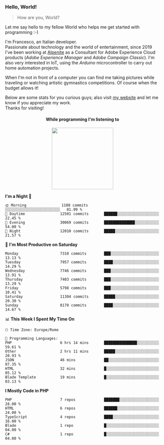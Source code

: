 ### Hello, World!

> How are you, World?

Let me say hello to my fellow World who helps me get started with programming :-)

I'm Francesco, an Italian developer.  
Passionate about technology and the world of entertainment, since 2019 I've been working at [Alpenite](https://www.alpenite.com) as a Consultant for Adobe Experience Cloud products (*Adobe Experience Manager* and *Adobe Campaign Classic*). I'm also very interested in IoT, using the *Arduino* microcontroller to carry out home automation projects.

When I'm not in front of a computer you can find me taking pictures while traveling or watching artistic gymnastics competitions. Of course when the budget allows it!

Below are some stats for you curious guys; also visit [my website](https://www.francescorega.eu) and let me know if you appreciate my work.  
Thanks for visiting!

<div align="center">
  <h4>While programming I'm listening to</h4>
  <a href="https://apps.francescorega.eu/now-playing/11147232609" target="_blank"><img src="https://apps.francescorega.eu/now-playing/11147232609" width="200"></a>
</div>

<!--START_SECTION:waka-->
**I'm a Night 🦉** 

```text
🌞 Morning                1108 commits        ░░░░░░░░░░░░░░░░░░░░░░░░░   01.99 % 
🌆 Daytime                12501 commits       ██████░░░░░░░░░░░░░░░░░░░   22.45 % 
🌃 Evening                30069 commits       ██████████████░░░░░░░░░░░   54.00 % 
🌙 Night                  12010 commits       █████░░░░░░░░░░░░░░░░░░░░   21.57 % 
```
📅 **I'm Most Productive on Saturday** 

```text
Monday                   7310 commits        ███░░░░░░░░░░░░░░░░░░░░░░   13.13 % 
Tuesday                  7957 commits        ████░░░░░░░░░░░░░░░░░░░░░   14.29 % 
Wednesday                7746 commits        ███░░░░░░░░░░░░░░░░░░░░░░   13.91 % 
Thursday                 7403 commits        ███░░░░░░░░░░░░░░░░░░░░░░   13.29 % 
Friday                   5798 commits        ███░░░░░░░░░░░░░░░░░░░░░░   10.41 % 
Saturday                 11304 commits       █████░░░░░░░░░░░░░░░░░░░░   20.30 % 
Sunday                   8170 commits        ████░░░░░░░░░░░░░░░░░░░░░   14.67 % 
```


📊 **This Week I Spent My Time On** 

```text
🕑︎ Time Zone: Europe/Rome

💬 Programming Languages: 
PHP                      6 hrs 14 mins       ███████████████░░░░░░░░░░   59.61 % 
Other                    2 hrs 11 mins       █████░░░░░░░░░░░░░░░░░░░░   20.93 % 
JSON                     46 mins             ██░░░░░░░░░░░░░░░░░░░░░░░   07.35 % 
HTML                     32 mins             █░░░░░░░░░░░░░░░░░░░░░░░░   05.12 % 
Blade Template           19 mins             █░░░░░░░░░░░░░░░░░░░░░░░░   03.13 % 
```

**I Mostly Code in PHP** 

```text
PHP                      7 repos             ███████░░░░░░░░░░░░░░░░░░   28.00 % 
HTML                     6 repos             ██████░░░░░░░░░░░░░░░░░░░   24.00 % 
TypeScript               4 repos             ████░░░░░░░░░░░░░░░░░░░░░   16.00 % 
Blade                    1 repo              █░░░░░░░░░░░░░░░░░░░░░░░░   04.00 % 
C#                       1 repo              █░░░░░░░░░░░░░░░░░░░░░░░░   04.00 % 
```




<!--END_SECTION:waka-->
